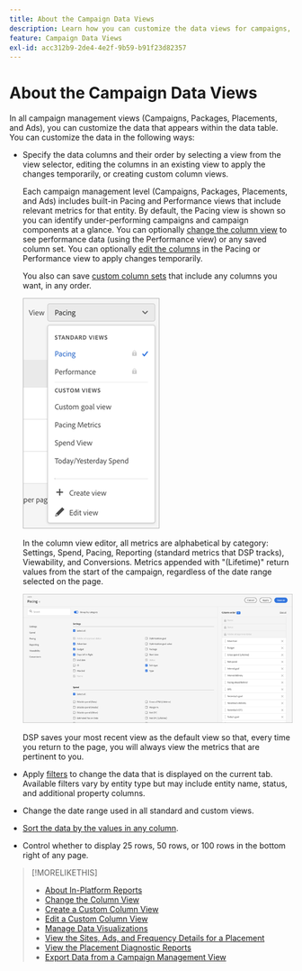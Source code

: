 ```yaml
---
title: About the Campaign Data Views
description: Learn how you can customize the data views for campaigns, packages, placements, and ads.
feature: Campaign Data Views
exl-id: acc312b9-2de4-4e2f-9b59-b91f23d82357
---
```

# About the Campaign Data Views

In all campaign management views (Campaigns, Packages, Placements, and Ads), you can customize the data that appears within the data table. You can customize the data in the following ways:

* Specify the data columns and their order by selecting a view from the view selector, editing the columns in an existing view to apply the changes temporarily, or creating custom column views.

   Each campaign management level (Campaigns, Packages, Placements, and Ads) includes built-in Pacing and Performance views that include relevant metrics for that entity. By default, the Pacing view is shown so you can identify under-performing campaigns and campaign components at a glance. You can optionally [change the column view](column-view-change.md) to see performance data (using the Performance view) or any saved column set. You can optionally [edit the columns](column-view-edit.md) in the Pacing or Performance view to apply changes temporarily.

   You also can save [custom column sets](column-view-create.md) that include any columns you want, in any order.

   ![column view selector](/help/dsp/assets/column-view-selector.png)

   In the column view editor, all metrics are alphabetical by category: Settings, Spend, Pacing, Reporting (standard metrics that DSP tracks), Viewability, and Conversions. Metrics appended with "(Lifetime)" return values from the start of the campaign, regardless of the date range selected on the page.

   ![column view editor](/help/dsp/assets/column-view-editor.png)

   DSP saves your most recent view as the default view so that, every time you return to the page, you will always view the metrics that are pertinent to you.

* Apply [filters](campaign-data-filter.md) to change the data that is displayed on the current tab. Available filters vary by entity type but may include entity name, status, and additional property columns.

* Change the date range used in all standard and custom views.

* [Sort the data by the values in any column](campaign-data-sort.md).

* Control whether to display 25 rows, 50 rows, or 100 rows in the bottom right of any page.

>[!MORELIKETHIS]
>
>* [About In-Platform Reports](campaign-reports-about.md)
>* [Change the Column View](column-view-change.md)
>* [Create a Custom Column View](column-view-create.md)
>* [Edit a Custom Column View](column-view-edit.md)
>* [Manage Data Visualizations](campaign-data-visualization-manage.md)
>* [View the Sites, Ads, and Frequency Details for a Placement](placement-details-view.md)
>* [View the Placement Diagnostic Reports](placement-diagnostics.md)
>* [Export Data from a Campaign Management View](campaign-export-data.md)
